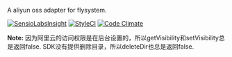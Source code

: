 A aliyun oss adapter for flysystem.

[![SensioLabsInsight](https://insight.sensiolabs.com/projects/a14a77b7-682e-4347-93bf-b822b3c4bb0e/big.png)](https://insight.sensiolabs.com/projects/a14a77b7-682e-4347-93bf-b822b3c4bb0e)
[![StyleCI](https://styleci.io/repos/42989215/shield)](https://styleci.io/repos/42989215)
[![Code Climate](https://codeclimate.com/github/twn39/flysystem-aliyun-oss/badges/gpa.svg)](https://codeclimate.com/github/twn39/flysystem-aliyun-oss)

**Note:** 因为阿里云的访问权限是在后台设置的，所以getVisibility和setVisibility总是返回false. SDK没有提供删除目录，所以deleteDir也总是返回false.
